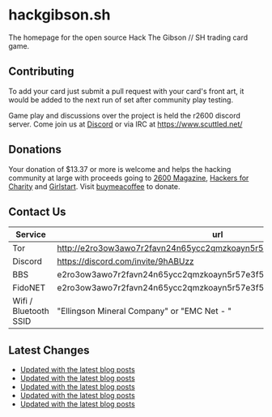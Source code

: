 # hackgibson.sh
The homepage for the open source Hack The Gibson // SH trading card game.


## Contributing

To add your card just submit a pull request with your card's front art, it would be added to the next run of set after community play testing.

Game play and discussions over the project is held the r2600 discord server. Come join us at [Discord](https://discord.com/invite/9hABUzz) or via IRC at https://www.scuttled.net/


## Donations

Your donation of $13.37 or more is welcome and helps the hacking community at large with proceeds going to [2600 Magazine](https://2600.com/), [Hackers for Charity](https://hackersforcharity.org) and [Girlstart](https://girlstart.org).  Visit [buymeacoffee](https://www.buymeacoffee.com/hackgibson.sh) to donate.


## Contact Us

Service | url
-|-
Tor | http://e2ro3ow3awo7r2favn24n65ycc2qmzkoayn5r57e3f56nvjwdcgg32ad.onion
Discord | https://discord.com/invite/9hABUzz
BBS | e2ro3ow3awo7r2favn24n65ycc2qmzkoayn5r57e3f56nvjwdcgg32ad.onion:23
FidoNET | e2ro3ow3awo7r2favn24n65ycc2qmzkoayn5r57e3f56nvjwdcgg32ad.onion:24554
Wifi / Bluetooth SSID | "Ellingson Mineral Company" or "EMC Net - <fidonet address>"

## Latest Changes
<!-- BLOG-POST-LIST:START -->
- [Updated with the latest blog posts](https://github.com/DFW2600/hackgibson.sh/commit/73d11073b77d4abccd332926ddbe49788f87248e)
- [Updated with the latest blog posts](https://github.com/DFW2600/hackgibson.sh/commit/44eab7aa9f8fbe5b22f796bb6fb9274b02056226)
- [Updated with the latest blog posts](https://github.com/DFW2600/hackgibson.sh/commit/c4424f27501e5f7da53c6c269620353d63a706af)
- [Updated with the latest blog posts](https://github.com/DFW2600/hackgibson.sh/commit/3cdb74f5b736cda2d560da4137dc42ae0d8ee218)
- [Updated with the latest blog posts](https://github.com/DFW2600/hackgibson.sh/commit/1b44543b4b66619a1a6acd91fb49fe1d71846ed3)
<!-- BLOG-POST-LIST:END -->

